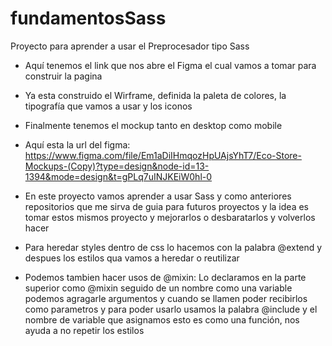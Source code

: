 # fundamentosSass
Proyecto para aprender a usar el Preprocesador tipo Sass

- Aquí tenemos el link que nos abre el Figma el cual vamos a tomar para construir la pagina
- Ya esta construido el Wirframe, definida la paleta de colores, la tipografía que vamos a usar y los iconos
- Finalmente tenemos el mockup tanto en desktop como mobile
- Aquí esta la url del figma: https://www.figma.com/file/Em1aDiIHmqozHpUAjsYhT7/Eco-Store-Mockups-(Copy)?type=design&node-id=13-1394&mode=design&t=gPLq7uINJKEiW0hl-0

- En este proyecto vamos aprender a usar Sass y como anteriores repositorios que me sirva de guia para futuros proyectos y la idea es tomar estos
  mismos proyecto y mejorarlos o desbaratarlos y volverlos hacer

- Para heredar styles dentro de css lo hacemos con la palabra @extend y despues los estilos qua vamos a heredar o reutilizar
- Podemos tambien hacer usos de @mixin:
                                      Lo declaramos en la parte superior como @mixin seguido de un nombre como una variable
                                      podemos agragarle argumentos y cuando se llamen poder recibirlos como parametros
                                      y para poder usarlo usamos la palabra @include y el nombre de variable que asignamos
                                      esto es como una función, nos ayuda a no repetir los estilos